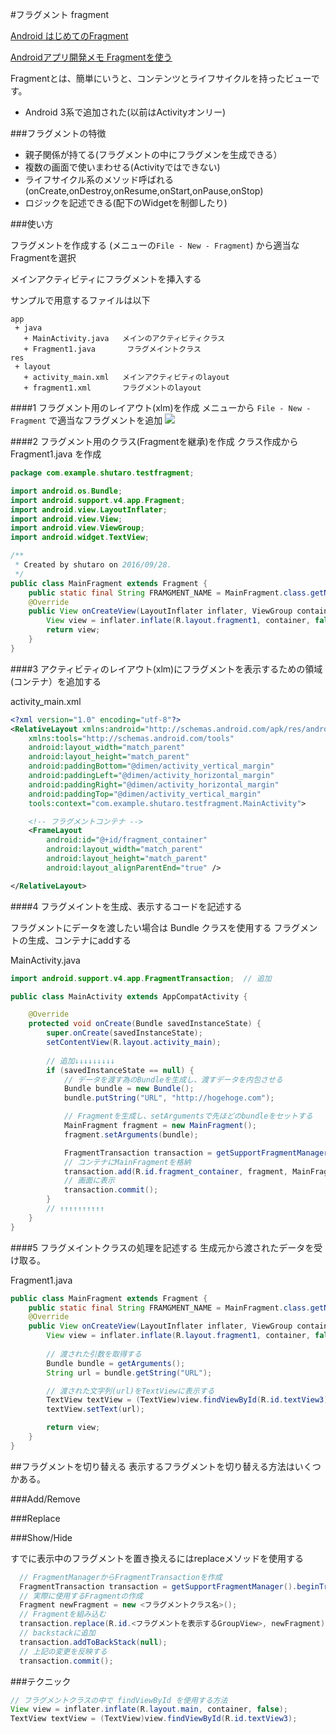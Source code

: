 #フラグメント fragment

[Android はじめてのFragment](http://qiita.com/Reyurnible/items/dffd70144da213e1208b)

[Androidアプリ開発メモ Fragmentを使う](http://humitomotti.hateblo.jp/entry/2015/09/21/035221)

Fragmentとは、簡単にいうと、コンテンツとライフサイクルを持ったビューです。

* Android 3系で追加された(以前はActivityオンリー)

###フラグメントの特徴

* 親子関係が持てる(フラグメントの中にフラグメンを生成できる）
* 複数の画面で使いまわせる(Activityではできない)
* ライフサイクル系のメソッド呼ばれる(onCreate,onDestroy,onResume,onStart,onPause,onStop)
* ロジックを記述できる(配下のWidgetを制御したり)


###使い方

フラグメントを作成する (メニューの`File - New - Fragment`) から適当なFragmentを選択

メインアクティビティにフラグメントを挿入する

サンプルで用意するファイルは以下
~~~
app
 + java
   + MainActivity.java   メインのアクティビティクラス
   + Fragment1.java       フラグメイントクラス
res
 + layout
   + activity_main.xml   メインアクティビティのlayout
   + fragment1.xml       フラグメントのlayout
~~~


####1 フラグメント用のレイアウト(xlm)を作成
  メニューから `File - New - Fragment` で適当なフラグメントを追加
  ![](http://sunsunsoft.com/image/android/new_fragment.png)

####2 フラグメント用のクラス(Fragmentを継承)を作成
  クラス作成から Fragment1.java を作成
  

```java
package com.example.shutaro.testfragment;

import android.os.Bundle;
import android.support.v4.app.Fragment;
import android.view.LayoutInflater;
import android.view.View;
import android.view.ViewGroup;
import android.widget.TextView;

/**
 * Created by shutaro on 2016/09/28.
 */
public class MainFragment extends Fragment {
    public static final String FRAMGMENT_NAME = MainFragment.class.getName();
    @Override
    public View onCreateView(LayoutInflater inflater, ViewGroup container, Bundle savedInstanceState) {
        View view = inflater.inflate(R.layout.fragment1, container, false);
        return view;
    }
}
```

####3 アクティビティのレイアウト(xlm)にフラグメントを表示するための領域(コンテナ）を追加する

activity_main.xml

```xml
<?xml version="1.0" encoding="utf-8"?>
<RelativeLayout xmlns:android="http://schemas.android.com/apk/res/android"
    xmlns:tools="http://schemas.android.com/tools"
    android:layout_width="match_parent"
    android:layout_height="match_parent"
    android:paddingBottom="@dimen/activity_vertical_margin"
    android:paddingLeft="@dimen/activity_horizontal_margin"
    android:paddingRight="@dimen/activity_horizontal_margin"
    android:paddingTop="@dimen/activity_vertical_margin"
    tools:context="com.example.shutaro.testfragment.MainActivity">

    <!-- フラグメントコンテナ -->
    <FrameLayout
        android:id="@+id/fragment_container"
        android:layout_width="match_parent"
        android:layout_height="match_parent"
        android:layout_alignParentEnd="true" />

</RelativeLayout>

```

####4 フラグメイントを生成、表示するコードを記述する

フラグメントにデータを渡したい場合は Bundle クラスを使用する
フラグメントの生成、コンテナにaddする

MainActivity.java

```java
import android.support.v4.app.FragmentTransaction;  // 追加

public class MainActivity extends AppCompatActivity {

    @Override
    protected void onCreate(Bundle savedInstanceState) {
        super.onCreate(savedInstanceState);
        setContentView(R.layout.activity_main);
        
        // 追加↓↓↓↓↓↓↓↓↓ 
        if (savedInstanceState == null) {
            // データを渡す為のBundleを生成し、渡すデータを内包させる
            Bundle bundle = new Bundle();
            bundle.putString("URL", "http://hogehoge.com");

            // Fragmentを生成し、setArgumentsで先ほどのbundleをセットする
            MainFragment fragment = new MainFragment();
            fragment.setArguments(bundle);

            FragmentTransaction transaction = getSupportFragmentManager().beginTransaction();
            // コンテナにMainFragmentを格納
            transaction.add(R.id.fragment_container, fragment, MainFragment.FRAMGMENT_NAME);
            // 画面に表示
            transaction.commit();
        }
        // ↑↑↑↑↑↑↑↑↑↑
    }
}
```

####5 フラグメイントクラスの処理を記述する
生成元から渡されたデータを受け取る。

Fragment1.java

```java
public class MainFragment extends Fragment {
    public static final String FRAMGMENT_NAME = MainFragment.class.getName();
    @Override
    public View onCreateView(LayoutInflater inflater, ViewGroup container, Bundle savedInstanceState) {
        View view = inflater.inflate(R.layout.fragment1, container, false);
        
        // 渡された引数を取得する
        Bundle bundle = getArguments();
        String url = bundle.getString("URL");

        // 渡された文字列(url)をTextViewに表示する
        TextView textView = (TextView)view.findViewById(R.id.textView3);
        textView.setText(url);

        return view;
    }
}
```

##フラグメントを切り替える
表示するフラグメントを切り替える方法はいくつかある。

###Add/Remove

###Replace

###Show/Hide

すでに表示中のフラグメントを置き換えるにはreplaceメソッドを使用する

```java
  // FragmentManagerからFragmentTransactionを作成
  FragmentTransaction transaction = getSupportFragmentManager().beginTransaction();
  // 実際に使用するFragmentの作成
  Fragment newFragment = new <フラグメントクラス名>();
  // Fragmentを組み込む
  transaction.replace(R.id.<フラグメントを表示するGroupView>, newFragment);
  // backstackに追加
  transaction.addToBackStack(null);
  // 上記の変更を反映する
  transaction.commit();

```

###テクニック

```java
// フラグメントクラスの中で findViewById を使用する方法
View view = inflater.inflate(R.layout.main, container, false);
TextView textView = (TextView)view.findViewById(R.id.textView3);
```